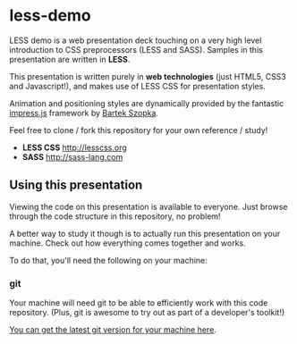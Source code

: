 # less-demo

LESS demo is a web presentation deck touching on a very high level introduction
to CSS preprocessors (LESS and SASS). Samples in this presentation are written in __LESS__.

This presentation is written purely in __web technologies__ (just HTML5, CSS3 and Javascript!),
and makes use of LESS CSS for presentation styles.

Animation and positioning styles are dynamically provided by the fantastic
[impress.js](https://github.com/bartaz/impress.js/) framework by [Bartek Szopka](https://github.com/bartaz).

Feel free to clone / fork this repository for your own reference / study!

* __LESS CSS__ http://lesscss.org
* __SASS__ http://sass-lang.com


## Using this presentation

Viewing the code on this presentation is available to everyone.
Just browse through the code structure in this repository, no problem!

A better way to study it though is to actually run this presentation on your machine.
Check out how everything comes together and works.

To do that, you'll need the following on your machine:

### git

Your machine will need git to be able to efficiently work with this code repository.
(Plus, git is awesome to try out as part of a developer's toolkit!)

[You can get the latest git version for your machine here](http://git-scm.com).
